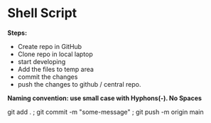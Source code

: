 # Shell Script

**Steps:**
* Create repo in GitHub 
* Clone repo in local laptop
* start developing
* Add the files to temp area
* commit the changes
* push the changes to github / central repo.

**Naming convention: use small case with Hyphons(-). No Spaces**

git add . ; git commit -m "some-message" ; git push -m origin main